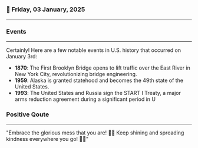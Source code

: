 ### 📅 Friday, 03 January, 2025
------
### Events
------
Certainly! Here are a few notable events in U.S. history that occurred on January 3rd:

- **1870**: The First Brooklyn Bridge opens to lift traffic over the East River in New York City, revolutionizing bridge engineering.
- **1959**: Alaska is granted statehood and becomes the 49th state of the United States.
- **1993**: The United States and Russia sign the START I Treaty, a major arms reduction agreement during a significant period in U
### Positive Qoute
------
"Embrace the glorious mess that you are! 🌟✨ Keep shining and spreading kindness everywhere you go! 💖😊"
